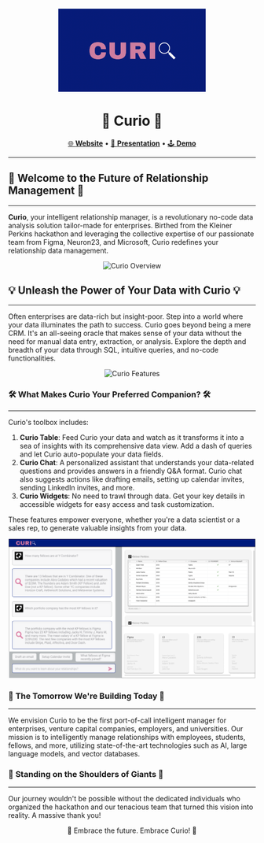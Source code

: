 <p align="center">
  <img src="https://github.com/Curio-IRM/.github/blob/main/profile/curio.png" alt="Curio" width="300">
</p>

<div align="center">
  
# 🚀 **Curio** 🚀

</div>

<div align="center">

[🌐 **Website**](https://kp-fellows-documents.vercel.app/) • [🎥 **Presentation**](https://www.loom.com/share/7b8b3d11cb074de28de8418348f4c0ac) • [🕹️ **Demo**](https://www.loom.com/share/143ed397944945c38f69a1a741475d41?sid=a27b6242-2793-45e4-9b8a-a6422e8bbc8a)

</div>

---

## 🎯 **Welcome to the Future of Relationship Management** 🎯
---
**Curio**, your intelligent relationship manager, is a revolutionary no-code data analysis solution tailor-made for enterprises. Birthed from the Kleiner Perkins hackathon and leveraging the collective expertise of our passionate team from Figma, Neuron23, and Microsoft, Curio redefines your relationship data management.

<div align="center">

![Curio Overview](url-to-image-showcasing-Curio-in-action)

</div>

## 💡 **Unleash the Power of Your Data with Curio** 💡
---
Often enterprises are data-rich but insight-poor. Step into a world where your data illuminates the path to success. Curio goes beyond being a mere CRM. It's an all-seeing oracle that makes sense of your data without the need for manual data entry, extraction, or analysis. Explore the depth and breadth of your data through SQL, intuitive queries, and no-code functionalities.

<div align="center">

![Curio Features](url-to-image-showcasing-Curio-features)

</div>

### 🛠️ **What Makes Curio Your Preferred Companion?** 🛠️
---
Curio's toolbox includes:

1. **Curio Table**: Feed Curio your data and watch as it transforms it into a sea of insights with its comprehensive data view. Add a dash of queries and let Curio auto-populate your data fields.
2. **Curio Chat**: A personalized assistant that understands your data-related questions and provides answers in a friendly Q&A format. Curio chat also suggests actions like drafting emails, setting up calendar invites, sending LinkedIn invites, and more.
3. **Curio Widgets**: No need to trawl through data. Get your key details in accessible widgets for easy access and task customization.

These features empower everyone, whether you're a data scientist or a sales rep, to generate valuable insights from your data.

<div align="center">

![Curio Vision](https://github.com/Curio-IRM/.github/blob/main/profile/mockup.png)

</div>

### 🚀 **The Tomorrow We're Building Today** 🚀
---
We envision Curio to be the first port-of-call intelligent manager for enterprises, venture capital companies, employers, and universities. Our mission is to intelligently manage relationships with employees, students, fellows, and more, utilizing state-of-the-art technologies such as AI, large language models, and vector databases.

### 💞 **Standing on the Shoulders of Giants** 💞
---
Our journey wouldn't be possible without the dedicated individuals who organized the hackathon and our tenacious team that turned this vision into reality. A massive thank you!

<div align="center">

🎉 Embrace the future. Embrace Curio! 🎉

</div>
